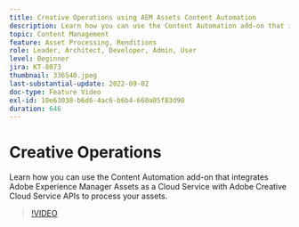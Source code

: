 ```yaml
---
title: Creative Operations using AEM Assets Content Automation
description: Learn how you can use the Content Automation add-on that integrates Adobe Experience Manager Assets as a Cloud Service with Adobe Creative Cloud Service APIs to process your assets.
topic: Content Management
feature: Asset Processing, Renditions
role: Leader, Architect, Developer, Admin, User
level: Beginner
jira: KT-8073
thumbnail: 336540.jpeg
last-substantial-update: 2022-09-02
doc-type: Feature Video
exl-id: 10e63038-b6d6-4ac6-b6b4-660a05f83d90
duration: 646
---
```

# Creative Operations

Learn how you can use the Content Automation add-on that integrates Adobe Experience Manager Assets as a Cloud Service with Adobe Creative Cloud Service APIs to process your assets. 

>[!VIDEO](https://video.tv.adobe.com/v/336540?quality=12&learn=on)
